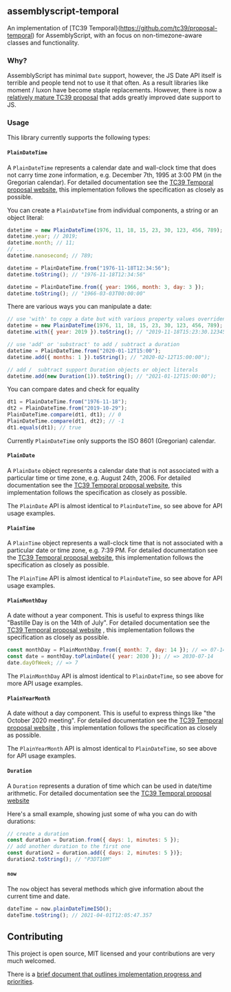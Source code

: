 ## assemblyscript-temporal

An implementation of [TC39 Temporal}(https://github.com/tc39/proposal-temporal) for AssemblyScript, with an focus on non-timezone-aware classes and functionality.

### Why?

AssemblyScript has minimal `Date` support, however, the JS Date API itself is terrible and people tend not to use it that often. As a result libraries like moment / luxon have become staple replacements. However, there is now a [relatively mature TC39 proposal](https://github.com/tc39/proposal-temporal) that adds greatly improved date support to JS. 

### Usage

This library currently supports the following types:

#### `PlainDateTime`

A `PlainDateTime` represents a calendar date and wall-clock time that does not carry time zone information, e.g. December 7th, 1995 at 3:00 PM (in the Gregorian calendar). For detailed documentation see the [TC39 Temporal proposal website](https://tc39.es/proposal-temporal/docs/plaindatetime.html), this implementation follows the specification as closely as possible.

You can create a `PlainDateTime` from individual components, a string or an object literal:

```javascript
datetime = new PlainDateTime(1976, 11, 18, 15, 23, 30, 123, 456, 789);
datetime.year; // 2019;
datetime.month; // 11;
// ...
datetime.nanosecond; // 789;

datetime = PlainDateTime.from("1976-11-18T12:34:56");
datetime.toString(); // "1976-11-18T12:34:56"

datetime = PlainDateTime.from({ year: 1966, month: 3, day: 3 });
datetime.toString(); // "1966-03-03T00:00:00"
```

There are various ways you can manipulate a date:

```javascript
// use 'with' to copy a date but with various property values overriden
datetime = new PlainDateTime(1976, 11, 18, 15, 23, 30, 123, 456, 789);
datetime.with({ year: 2019 }).toString(); // "2019-11-18T15:23:30.123456789"

// use 'add' or 'substract' to add / subtract a duration
datetime = PlainDateTime.from("2020-01-12T15:00");
datetime.add({ months: 1 }).toString(); // "2020-02-12T15:00:00");

// add /  subtract support Duration objects or object literals
datetime.add(new Duration(1)).toString(); // "2021-01-12T15:00:00");
```

You can compare dates and check for equality

```javascript
dt1 = PlainDateTime.from("1976-11-18");
dt2 = PlainDateTime.from("2019-10-29");
PlainDateTime.compare(dt1, dt1); // 0
PlainDateTime.compare(dt1, dt2); // -1
dt1.equals(dt1); // true
```

Currently `PlainDateTime` only supports the ISO 8601 (Gregorian) calendar.

#### `PlainDate`

A `PlainDate` object represents a calendar date that is not associated with a particular time or time zone, e.g. August 24th, 2006. For detailed documentation see the [TC39 Temporal proposal website](https://tc39.es/proposal-temporal/docs/plaindate.html), this implementation follows the specification as closely as possible.

The `PlainDate` API is almost identical to `PlainDateTime`, so see above for API usage examples.

#### `PlainTime`

A `PlainTime` object represents a wall-clock time that is not associated with a particular date or time zone, e.g. 7:39 PM. For detailed documentation see the [TC39 Temporal proposal website](https://tc39.es/proposal-temporal/docs/plaintime.html), this implementation follows the specification as closely as possible.

The `PlainTime` API is almost identical to `PlainDateTime`, so see above for API usage examples.

#### `PlainMonthDay`

A date without a year component. This is useful to express things like "Bastille Day is on the 14th of July".
For detailed documentation see the
[TC39 Temporal proposal website](https://tc39.es/proposal-temporal/docs/plainmonthday.html)
, this implementation follows the specification as closely as possible.

```javascript
const monthDay = PlainMonthDay.from({ month: 7, day: 14 }); // => 07-14
const date = monthDay.toPlainDate({ year: 2030 }); // => 2030-07-14
date.dayOfWeek; // => 7
```

The `PlainMonthDay` API is almost identical to `PlainDateTime`, so see above for more API usage examples.

#### `PlainYearMonth`

A date without a day component. This is useful to express things like "the October 2020 meeting".
For detailed documentation see the
[TC39 Temporal proposal website](https://tc39.es/proposal-temporal/docs/plainyearmonth.html)
, this implementation follows the specification as closely as possible.

The `PlainYearMonth` API is almost identical to `PlainDateTime`, so see above for API usage examples.

#### `Duration`

A `Duration` represents a duration of time which can be used in date/time arithmetic. For detailed documentation see the
[TC39 Temporal proposal website](https://tc39.es/proposal-temporal/docs/duration.html)

Here's a small example, showing just some of wha you can do with durations:

```javascript
// create a duration
const duration = Duration.from({ days: 1, minutes: 5 });
// add another duration to the first one
const duration2 = duration.add({ days: 2, minutes: 5 })};
duration2.toString(); // "P3DT10M"
```


#### `now`

The `now` object has several methods which give information about the current time and date.

```javascript
dateTime = now.plainDateTimeISO();
dateTime.toString(); // 2021-04-01T12:05:47.357
```

## Contributing

This project is open source, MIT licensed and your contributions are very much welcomed.

There is a [brief document that outlines implementation progress and priorities](./development.md). 
